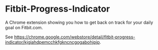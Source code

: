Fitbit-Progress-Indicator
=========================

A Chrome extension showing you how to get back on track for your daily goal on Fitbit.com.

See https://chrome.google.com/webstore/detail/fitbit-progress-indicator/kjgiahdpemcchkfgkncncgogabohjpjp.